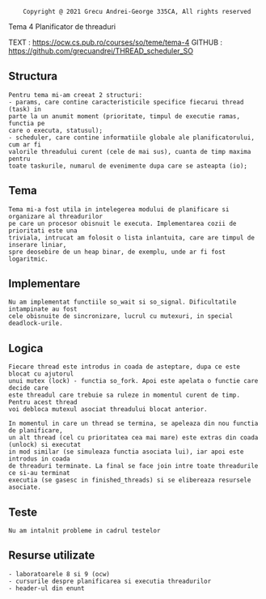 		Copyright @ 2021 Grecu Andrei-George 335CA, All rights reserved
			   
Tema 4	Planificator de threaduri

TEXT : https://ocw.cs.pub.ro/courses/so/teme/tema-4
GITHUB : https://github.com/grecuandrei/THREAD_scheduler_SO

## Structura

	Pentru tema mi-am creeat 2 structuri:
	- params, care contine caracteristicile specifice fiecarui thread (task) in
	parte la un anumit moment (prioritate, timpul de executie ramas, functia pe
	care o executa, statusul);
	- scheduler, care contine informatiile globale ale planificatorului, cum ar fi
	valorile threadului curent (cele de mai sus), cuanta de timp maxima pentru
	toate taskurile, numarul de evenimente dupa care se asteapta (io);

## Tema

	Tema mi-a fost utila in intelegerea modului de planificare si organizare al threadurilor
	pe care un procesor obisnuit le executa. Implementarea cozii de prioritati este una
	triviala, intrucat am folosit o lista inlantuita, care are timpul de inserare liniar,
	spre deosebire de un heap binar, de exemplu, unde ar fi fost logaritmic.

## Implementare

	Nu am implementat functiile so_wait si so_signal. Dificultatile intampinate au fost
	cele obisnuite de sincronizare, lucrul cu mutexuri, in special deadlock-urile.

## Logica

	Fiecare thread este introdus in coada de asteptare, dupa ce este blocat cu ajutorul
	unui mutex (lock) - functia so_fork. Apoi este apelata o functie care decide care
	este threadul care trebuie sa ruleze in momentul curent de timp. Pentru acest thread
	voi debloca mutexul asociat threadului blocat anterior.

	In momentul in care un thread se termina, se apeleaza din nou functia de planificare,
	un alt thread (cel cu prioritatea cea mai mare) este extras din coada (unlock) si executat
	in mod similar (se simuleaza functia asociata lui), iar apoi este introdus in coada
	de threaduri terminate. La final se face join intre toate threadurile ce si-au terminat
	executia (se gasesc in finished_threads) si se elibereaza resursele asociate.

## Teste
    
    Nu am intalnit probleme in cadrul testelor

## Resurse utilizate

	- laboratoarele 8 si 9 (ocw)
	- cursurile despre planificarea si executia threadurilor
	- header-ul din enunt
